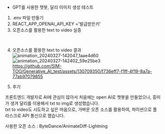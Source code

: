 - GPT를 사용한 챗봇, 달리 이미지 생성 테스트 <br/>
1. .env 파일 만들기 <br/>
2. REACT_APP_OPENAI_API_KEY ='발급받은키'<br/>
3. 오픈소스를 활용한 text to video 실증
<br/>

4. 오픈소스를 활용한 text to video 결과
   <br/>
   ![animation_20240327-142047_1aae4d60](https://github.com/SIM-TOO/Generative_AI_test/assets/130709350/32b42572-97c5-4c02-ba39-9ca8398523ba)
   <br/>
   ![animation_20240327-142402_59e25be3](https://github.com/SIM-TOO/Generative_AI_test/assets/130709350/c685acda-0bcd-40a2-8c6f-6fbc1371e855)
   <br/>
   https://github.com/SIM-TOO/Generative_AI_test/assets/130709350/f736eff7-f1ff-4f19-8a7a-77ab97079855

6. 후기

프론트엔드 개발자로 AI에 관심이 많아서 처음에는 open AI로 챗봇을 만들었으나, 흥미가 생겨 달리를 이용해서 txt to img로 생성했습니다.
 <br/>
txt to video도 시도하고 싶은 마음으로, 가벼운 오픈 소스를 활용하여, 파이썬으로 플라스크로 API 통신으로 했습니다.

사용한 오픈 소스 : ByteDance/AnimateDiff-Lightning

